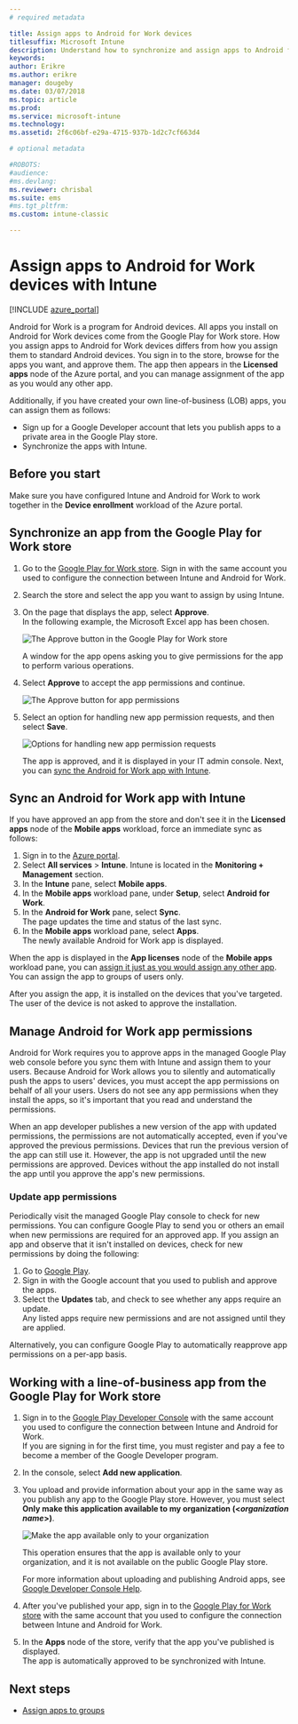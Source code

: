 ```yaml
---
# required metadata

title: Assign apps to Android for Work devices 
titlesuffix: Microsoft Intune
description: Understand how to synchronize and assign apps to Android for Work devices from the Google Play for Work store.
keywords:
author: Erikre
ms.author: erikre
manager: dougeby
ms.date: 03/07/2018
ms.topic: article
ms.prod:
ms.service: microsoft-intune
ms.technology:
ms.assetid: 2f6c06bf-e29a-4715-937b-1d2c7cf663d4

# optional metadata

#ROBOTS:
#audience:
#ms.devlang:
ms.reviewer: chrisbal
ms.suite: ems
#ms.tgt_pltfrm:
ms.custom: intune-classic

---
```


# Assign apps to Android for Work devices with Intune

[!INCLUDE [azure_portal](./includes/azure_portal.md)]

Android for Work is a program for Android devices. All apps you install on Android for Work devices come from the Google Play for Work store. How you assign apps to Android for Work devices differs from how you assign them to standard Android devices. You sign in to the store, browse for the apps you want, and approve them. The app then appears in the **Licensed apps** node of the Azure portal, and you can manage assignment of the app as you would any other app.

Additionally, if you have created your own line-of-business (LOB) apps, you can assign them as follows:
- Sign up for a Google Developer account that lets you publish apps to a private area in the Google Play store.
- Synchronize the apps with Intune.

## Before you start

Make sure you have configured Intune and Android for Work to work together in the **Device enrollment** workload of the Azure portal.

## Synchronize an app from the Google Play for Work store

1. Go to the [Google Play for Work store](https://play.google.com/work). Sign in with the same account you used to configure the connection between Intune and Android for Work.
2. Search the store and select the app you want to assign by using Intune.
3. On the page that displays the app, select **Approve**.  
    In the following example, the Microsoft Excel app has been chosen.

    ![The Approve button in the Google Play for Work store](media/approve.png)
    
   A window for the app opens asking you to give permissions for the app to perform various operations. 

4. Select **Approve** to accept the app permissions and continue.

    ![The Approve button for app permissions](media/approve-app-permissions.png)

5. Select an option for handling new app permission requests, and then select **Save**.

    ![Options for handling new app permission requests](media/approve-app-settings.png)

    The app is approved, and it is displayed in your IT admin console. Next, you can [sync the Android for Work app with Intune](apps-add-android-for-work.md#sync-an-android-for-work-app-with-intune). 

## Sync an Android for Work app with Intune

If you have approved an app from the store and don't see it in the **Licensed apps** node of the **Mobile apps** workload, force an immediate sync as follows:

1. Sign in to the [Azure portal](https://portal.azure.com).
2. Select **All services** > **Intune**. Intune is located in the **Monitoring + Management** section.
3. In the **Intune** pane, select **Mobile apps**.
4. In the **Mobile apps** workload pane, under **Setup**, select **Android for Work**.
5. In the **Android for Work** pane, select **Sync**.  
    The page updates the time and status of the last sync.
6. In the **Mobile apps** workload pane, select **Apps**.  
    The newly available Android for Work app is displayed.

When the app is displayed in the **App licenses** node of the **Mobile apps** workload pane, you can [assign it just as you would assign any other app](/intune-azure/manage-apps/deploy-apps). You can assign the app to groups of users only.

After you assign the app, it is installed on the devices that you've targeted. The user of the device is not asked to approve the installation.

## Manage Android for Work app permissions
Android for Work requires you to approve apps in the managed Google Play web console before you sync them with Intune and assign them to your users. Because Android for Work allows you to silently and automatically push the apps to users' devices, you must accept the app permissions on behalf of all your users. Users do not see any app permissions when they install the apps, so it's important that you read and understand the permissions.

When an app developer publishes a new version of the app with updated permissions, the permissions are not automatically accepted, even if you've approved the previous permissions. Devices that run the previous version of the app can still use it. However, the app is not upgraded until the new permissions are approved. Devices without the app installed do not install the app until you approve the app's new permissions.

### Update app permissions

Periodically visit the managed Google Play console to check for new permissions. You can configure Google Play to send you or others an email when new permissions are required for an approved app. If you assign an app and observe that it isn't installed on devices, check for new permissions by doing the following:

1. Go to [Google Play](http://play.google.com/work).
2. Sign in with the Google account that you used to publish and approve the apps.
3. Select the **Updates** tab, and check to see whether any apps require an update.  
    Any listed apps require new permissions and are not assigned until they are applied.

Alternatively, you can configure Google Play to automatically reapprove app permissions on a per-app basis. 

## Working with a line-of-business app from the Google Play for Work store

1. Sign in to the [Google Play Developer Console](https://play.google.com/apps/publish) with the same account you used to configure the connection between Intune and Android for Work.  
    If you are signing in for the first time, you must register and pay a fee to become a member of the Google Developer program.
2. In the console, select **Add new application**.
3. You upload and provide information about your app in the same way as you publish any app to the Google Play store. However, you must select **Only make this application available to my organization (<*organization name*>)**.

    ![Make the app available only to your organization](media/restrict.png)

    This operation ensures that the app is available only to your organization, and it is not available on the public Google Play store.

    For more information about uploading and publishing Android apps, see [Google Developer Console Help](https://support.google.com/googleplay/android-developer/answer/113469).
4. After you've published your app, sign in to the [Google Play for Work store](https://play.google.com/work) with the same account that you used to configure the connection between Intune and Android for Work.
5. In the **Apps** node of the store, verify that the app you've published is displayed.  
    The app is automatically approved to be synchronized with Intune.

## Next steps

- [Assign apps to groups](apps-deploy.md) 

